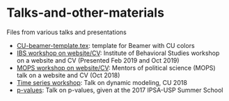 # Talks-and-other-materials
Files from various talks and presentations

* [CU-beamer-template.tex](https://github.com/andyphilips/Talks-and-other-materials/blob/master/CU-beamer-template.tex): template for Beamer with CU colors
* [IBS workshop on website/CV](https://github.com/andyphilips/Talks-and-other-materials/tree/master/IBS%20workshop%20on%20website-CV): Institute of Behavioral Studies workshop on a website and CV (Presented Feb 2019 and Oct 2019)
* [MOPS workshop on website/CV](https://github.com/andyphilips/Talks-and-other-materials/tree/master/MOPS%20workshop%20on%20website-CV): Mentors of political science (MOPS) talk on a website and CV (Oct 2018)
* [Time series workshop](https://github.com/andyphilips/Talks-and-other-materials/tree/master/TS%20workshop): Talk on dynamic modeling, CU 2018
* [p-values](https://github.com/andyphilips/Talks-and-other-materials/blob/master/p-values.pdf): Talk on p-values, given at the 2017 IPSA-USP Summer School
